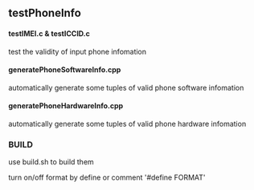 ## testPhoneInfo

#### testIMEI.c & testICCID.c
test the validity of input phone infomation

#### generatePhoneSoftwareInfo.cpp
automatically generate some tuples of valid phone software infomation

#### generatePhoneHardwareInfo.cpp
automatically generate some tuples of valid phone hardware infomation

### BUILD

use build.sh to build them

turn on/off format by define or comment '#define FORMAT'
